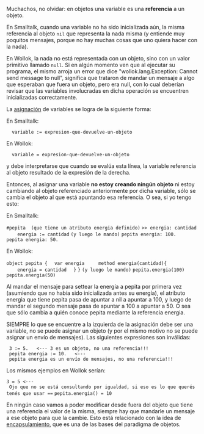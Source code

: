 Muchachos, no olvidar: en objetos una variable es una **referencia** a un objeto.

En Smalltalk, cuando una variable no ha sido inicializada aún, la misma referencia al objeto `nil` que representa la nada misma (y entiende muy poquitos mensajes, porque no hay muchas cosas que uno quiera hacer con la nada).

En Wollok, la nada no está representada con un objeto, sino con un valor primitivo llamado `null`. Si en algún momento ven que al ejecutar su programa, el mismo arroja un error que dice "wollok.lang.Exception: Cannot send message <nombre del mensaje> to null", significa que trataron de mandar un mensaje a algo que esperaban que fuera un objeto, pero era null, con lo cual deberían revisar que las variables involucradas en dicha operación se encuentren inicializadas correctamente.

La [asignación](transparencia-referencial--efecto-de-lado-y-asignacion-destructiva.md) de variables se logra de la siguiente forma:

En Smalltalk:

`  variable := expresion-que-devuelve-un-objeto`

En Wollok:

`  variable = expresion-que-devuelve-un-objeto`

y debe interpretarse que cuando se evalúa esta línea, la variable referencia al objeto resultado de la expresión de la derecha.

Entonces, al asignar una variable **no estoy creando ningún objeto** ni estoy cambiando al objeto referenciado anteriormente por dicha variable, sólo se cambia el objeto al que está apuntando esa referencia. O sea, si yo tengo esto:

En Smalltalk:

`#pepita  (que tiene un atributo energia definido)`
`>> energia: cantidad`
`    energia := cantidad`
`(y luego le mando)`
`pepita energia: 100.`
`pepita energia: 50.`

En Wollok:

`object pepita {`
`  var energia`
`  `
`  method energia(cantidad){`
`    energia = cantidad`
`  }`
`}`
`(y luego le mando)`
`pepita.energia(100)`
`pepita.energia(50)`

Al mandar el mensaje para settear la energía a pepita por primera vez (asumiendo que no había sido inicializada antes su energía), el atributo energia que tiene pepita pasa de apuntar a nil a apuntar a 100, y luego de mandar el segundo mensaje pasa de apuntar a 100 a apuntar a 50. O sea que sólo cambia a quién conoce pepita mediante la referencia energia.

SIEMPRE lo que se encuentre a la izquierda de la asignación debe ser una variable, no se puede asignar un objeto (y por el mismo motivo no se puede asignar un envío de mensajes). Las siguientes expresiones son inválidas:

` 3 := 5.   <--- 3 es un objeto, no una referencia!!!`
` pepita energia := 10.   <--- pepita energia es un envío de mensajes, no una referencia!!!`

Los mismos ejemplos en Wollok serían:

`3 = 5 <--- Ojo que no se está consultando por igualdad, si eso es lo que querés tenés que usar ==`
`pepita.energia() = 10`

En ningún caso vamos a poder modificar desde fuera del objeto que tiene una referencia el valor de la misma, siempre hay que mandarle un mensaje a ese objeto para que la cambie. Esto está relacionado con la idea de [encapsulamiento](encapsulamiento.md), que es una de las bases del paradigma de objetos.
